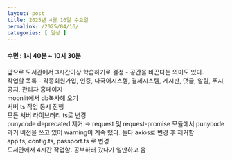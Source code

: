 ```yaml
---
layout: post
title: 2025년 4월 16일 수요일
permalink: /2025/04/16/
categories: [ 일상 ]
---
```

#### 수면 : 1시 40분 ~ 10시 30분<br/>
앞으로 도서관에서 3시간이상 학습하기로 결정 - 공간을 바꾼다는 의미도 있다.<br/>
작업할 목록 - 각종회원가입, 인증, 다국어시스템, 결제시스템, 게시판, 댓글, 알림, 푸시, 공지, 관리자 홈페이지<br/>
moonlit에서 db복사해 오기<br/>
서버 ts 작업 동시 진행<br/>
모든 서버 라이브러리 ts로 변경<br/>
punycode deprecated 제거 → request 및 request-promise 모듈에서 punycode 과거 버전을 쓰고 있어 warning이 계속 떴다. 둘다 axios로 변경 후 제거함<br/>
app.ts, config.ts, passport.ts 로 변경<br/>
도서관에서 4시간 작업함. 공부하러 갔다가 일만하고 옴
